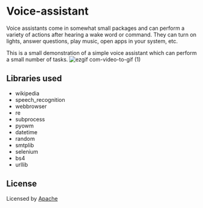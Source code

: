 # Voice-assistant
Voice assistants come in somewhat small packages and can perform a variety of actions after hearing a wake word or command. They can turn on lights, answer questions, play music, open apps in your system, etc.

This is a small demonstration of a simple voice assistant which can perform a small number of tasks.
![ezgif com-video-to-gif (1)](https://user-images.githubusercontent.com/43717493/68534922-9af96200-0360-11ea-97ea-cb7fb473eda0.gif)


## Libraries used
* wikipedia
* speech_recognition
* webbrowser
* re
* subprocess
* pyowm
* datetime
* random
* smtplib
* selenium
* bs4
* urllib
## License

Licensed by [Apache](LICENSE)
